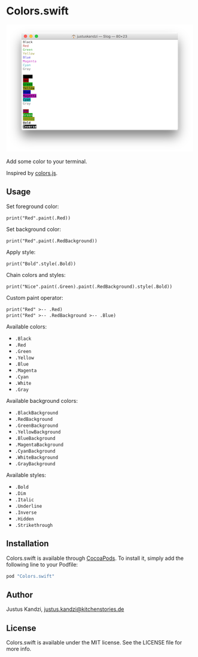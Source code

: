 # Colors.swift

![screen shot](https://raw.githubusercontent.com/jkandzi/Colors.swift/master/web/ScreenShot.png)

Add some color to your terminal.

Inspired by [colors.js](https://github.com/marak/colors.js/).

## Usage

Set foreground color:

```
print("Red".paint(.Red))
```

Set background color:

```
print("Red".paint(.RedBackground))
```

Apply style:

```
print("Bold".style(.Bold))
```

Chain colors and styles:

```
print("Nice".paint(.Green).paint(.RedBackground).style(.Bold))
```

Custom paint operator:

```
print("Red" >-- .Red)
print("Red" >-- .RedBackground >-- .Blue)
```

Available colors:

* `.Black`
* `.Red`
* `.Green`
* `.Yellow`
* `.Blue`
* `.Magenta`
* `.Cyan`
* `.White`
* `.Gray`

Available background colors:

* `.BlackBackground`
* `.RedBackground`
* `.GreenBackground`
* `.YellowBackground`
* `.BlueBackground`
* `.MagentaBackground`
* `.CyanBackground`
* `.WhiteBackground`
* `.GrayBackground`

Available styles:

* `.Bold`
* `.Dim`
* `.Italic`
* `.Underline`
* `.Inverse`
* `.Hidden`
* `.Strikethrough`

## Installation

Colors.swift is available through [CocoaPods](http://cocoapods.org). To install
it, simply add the following line to your Podfile:

```ruby
pod "Colors.swift"
```

## Author

Justus Kandzi, justus.kandzi@kitchenstories.de

## License

Colors.swift is available under the MIT license. See the LICENSE file for more info.
